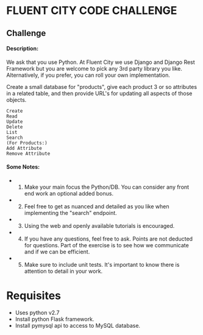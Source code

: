 # FLUENT CITY CODE CHALLENGE

## Challenge

#### Description:
We ask that you use Python. At Fluent City we use Django and Django Rest Framework but you are welcome to pick any 3rd party library you like.
Alternatively, if you prefer, you can roll your own implementation.

Create a small database for "products",
give each product 3 or so attributes in a related table,
and then provide URL's for updating all aspects of those objects.


```
Create
Read
Update
Delete
List
Search
(For Products:)
Add Attribute
Remove Attribute
```

#### Some Notes:

- 1) Make your main focus the Python/DB. You can consider
any front end work an optional added bonus.

- 2) Feel free to get as nuanced and detailed as you like when implementing the
"search" endpoint.

- 3) Using the web and openly available tutorials is encouraged.

- 4) If you have any questions, feel free to ask. Points are not deducted
for questions. Part of the exercise is to see how we communicate and if
we can be efficient.

- 5) Make sure to include unit tests. It's important to know there is attention
to detail in your work.

# Requisites

- Uses python v2.7
- Install python Flask framework.
- Install pymysql api to access to MySQL database.

